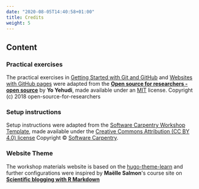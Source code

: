 ```yaml
---
date: "2020-08-05T14:40:58+01:00"
title: Credits
weight: 5
---
```


## Content

### Practical exercises

The practical exercises in [Getting Started with Git and GitHub](01-getting-started-with-git-and-github/) and [Websites with GitHub pages](02-websites-with-github-pages/) were adapted from the [**Open source for researchers - open source**](https://github.com/open-source-for-researchers/open-source-workshop) by **Yo Yehudi**, made available under an [MIT](https://github.com/open-source-for-researchers/open-source-workshop/blob/master/LICENSE) license. Copyright (c) 2018 open-source-for-researchers

### Setup instructions

Setup instructions were adapted from the [Software Carpentry Workshop Template](https://carpentries.github.io/workshop-template/), made available under the [Creative Commons Attribution (CC BY 4.0) license](https://creativecommons.org/licenses/by/4.0/) Copyright © [Software Carpentry](https://software-carpentry.org/).


### Website Theme

The workshop materials website is based on the [hugo-theme-learn](https://github.com/matcornic/hugo-theme-learn) and further configurations were inspired by **Maëlle Salmon**'s course site on [**Scientific blogging with R Markdown**](https://github.com/maelle/rmd-blogging-course)
